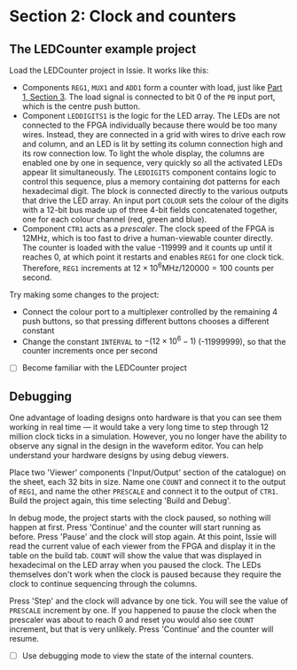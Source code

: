 # Section 2: Clock and counters

## The LEDCounter example project

Load the LEDCounter project in Issie. It works like this:
- Components `REG1`, `MUX1` and `ADD1` form a counter with load, just like [Part 1, Section 3](../Part1/Section3.md).
The load signal is connected to bit 0 of the `PB` input port, which is the centre push button.
- Component `LEDDIGITS1` is the logic for the LED array.
The LEDs are not connected to the FPGA individually because there would be too many wires.
Instead, they are connected in a grid with wires to drive each row and column, and an LED is lit by setting its column connection high and its row connection low.
To light the whole display, the columns are enabled one by one in sequence, very quickly so all the activated LEDs appear lit simultaneously.
The `LEDDIGITS` component contains logic to control this sequence, plus a memory containing dot patterns for each hexadecimal digit.
The block is connected directly to the various outputs that drive the LED array.
An input port `COLOUR` sets the colour of the digits with a 12-bit bus made up of three 4-bit fields concatenated together, one for each colour channel (red, green and blue).
- Component `CTR1` acts as a *prescaler*.
The clock speed of the FPGA is 12MHz, which is too fast to drive a human-viewable counter directly.
The counter is loaded with the value -119999 and it counts up until it reaches 0, at which point it restarts and enables `REG1` for one clock tick.
Therefore, `REG1` increments at $12 \times 10^6 \text{MHz} / 120000 = 100$ counts per second.

Try making some changes to the project:
- Connect the colour port to a multiplexer controlled by the remaining 4 push buttons, so that pressing different buttons chooses a different constant
- Change the constant `INTERVAL` to $-(12\times 10^6-1)$  (-11999999), so that the counter increments once per second

- [ ] Become familiar with the LEDCounter project

## Debugging

One advantage of loading designs onto hardware is that you can see them working in real time — it would take a very long time to step through 12 million clock ticks in a simulation.
However, you no longer have the ability to observe any signal in the design in the waveform editor.
You can help understand your hardware designs by using debug viewers.

Place two 'Viewer' components ('Input/Output' section of the catalogue) on the sheet, each 32 bits in size.
Name one `COUNT` and connect it to the output of `REG1`, and name the other `PRESCALE` and connect it to the output of `CTR1`.
Build the project again, this time selecting 'Build and Debug'.

In debug mode, the project starts with the clock paused, so nothing will happen at first.
Press 'Continue' and the counter will start running as before.
Press 'Pause' and the clock will stop again.
At this point, Issie will read the current value of each viewer from the FPGA and display it in the table on the build tab.
`COUNT` will show the value that was displayed in hexadecimal on the LED array when you paused the clock.
The LEDs themselves don't work when the clock is paused because they require the clock to continue sequencing through the columns.

Press 'Step' and the clock will advance by one tick.
You will see the value of `PRESCALE` increment by one.
If you happened to pause the clock when the prescaler was about to reach 0 and reset you would also see `COUNT` increment, but that is very unlikely.
Press 'Continue' and the counter will resume.

- [ ] Use debugging mode to view the state of the internal counters.


